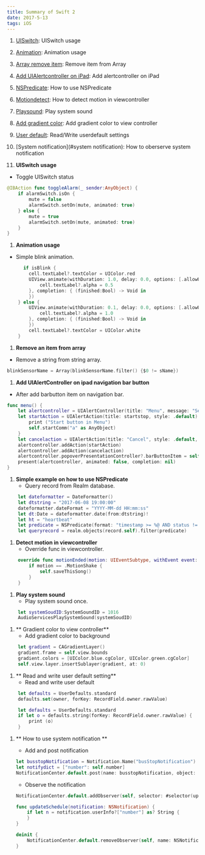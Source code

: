 ```yaml
---
title: Summary of Swift 2
date: 2017-5-13
tags: iOS
---
```


1. [UISwitch](#UISwitch): UISwitch usage
2. [Animation](#Animation): Animation usage
3. [Array remove item](#ArrayRemove): Remove item from Array
4. [Add UIAlertcontroller on iPad](#AlertController): Add alertcontroller on iPad
5. [NSPredicate](#NSPredicate): How to use NSPredicate
6. [Motiondetect](#Motiondetect): How to detect motion in viewcontroller
7. [Playsound](#Playsound): Play system sound
8. [Add gradient color](#gradientcolor): Add gradient color to view controller
9. [User default](#userdefault): Read/Write userdefault settings
10. [System notification](#system notification): How to oberserve system notification


1. <a name="UISwitch"></a> **UISwitch usage**
* Toggle UISwitch status
```Swift
@IBAction func toggleAlarm(_ sender:AnyObject) {
    if alarmSwitch.isOn {
        mute = false
        alarmSwitch.setOn(mute, animated: true)
    } else {
        mute = true
        alarmSwitch.setOn(mute, animated: true)
    }
}
```

1. <a name="Animation"></a> **Animation usage**
  * Simple blink animation.
```Swift
      if isBlink {
        cell.textLabel?.textColor = UIColor.red
        UIView.animate(withDuration: 1.0, delay: 0.0, options: [.allowUserInteraction, .repeat], animations: {
            cell.textLabel?.alpha = 0.5
        }, completion: { (finished:Bool) -> Void in
        })
    } else {
        UIView.animate(withDuration: 0.1, delay: 0.0, options: [.allowUserInteraction], animations: { 
            cell.textLabel?.alpha = 1.0
        }, completion: { (finished:Bool) -> Void in
        })
        cell.textLabel?.textColor = UIColor.white
    }
```

1. <a name="ArrayRemove"></a> **Remove an item from array**
  * Remove a string from string array.
```Swift
blinkSensorName = Array(blinkSensorName.filter() {$0 != sName})
```

1. <a name="AlertController"></a> **Add UIAlertController on ipad navigation bar button**
  * After add barbutton item on navigation bar.
```Swift
func menu() {
    let alertcontroller = UIAlertController(title: "Menu", message: "Select", preferredStyle: .actionSheet)
    let startAction = UIAlertAction(title: startstop, style: .default) { (_) -> Void in
        print ("Start button in Menu")
        self.startComm("a" as AnyObject)
    }
    let cancelaction = UIAlertAction(title: "Cancel", style: .default, handler: nil)
    alertcontroller.addAction(startAction)
    alertcontroller.addAction(cancelaction)
    alertcontroller.popoverPresentationController?.barButtonItem = self.navigationItem.rightBarButtonItem
    present(alertcontroller, animated: false, completion: nil)
}
```

1. <a name="NSPredicate"></a> **Simple example on how to use NSPredicate**
    * Query record from Realm database.
```Swift
    let dateformatter = DateFormatter()
    let dtstring = "2017-06-08 19:00:00"
    dateformatter.dateFormat = "YYYY-MM-dd HH:mm:ss"
    let dt:Date = dateformatter.date(from:dtstring)!
    let ht = "heartbeat"
    let predicate = NSPredicate(format: "timestamp >= %@ AND status != %@", dt as CVarArg, ht as CVarArg)
    let queryrecord = realm.objects(record.self).filter(predicate)
```

1. <a name="Motiondetect"></a> **Detect motion in viewcontroller**
    * Override func in viewcontroller.
```Swift
    override func motionEnded(motion: UIEventSubtype, withEvent event: UIEvent?) {
        if motion == .MotionShake {
            self.saveThisSong()
        }
    }
```

1. <a name="Playsound"></a> **Play system sound**
    * Play system sound once.
```Swift
    let systemSoudID:SystemSoundID = 1016
    AudioServicesPlaySystemSound(systemSoudID)
```

1. <a name="gradientcolor"></a> ** Gradient color to view controller**
    * Add gradient color to background
```Swift
    let gradient = CAGradientLayer()
    gradient.frame = self.view.bounds
    gradient.colors = [UIColor.blue.cgColor, UIColor.green.cgColor]
    self.view.layer.insertSublayer(gradient, at: 0)
```

1. <a name="userdefault"></a> ** Read and write user default setting**
    * Read and write user default
```Swift
    let defaults = UserDefaults.standard
    defaults.set(owner, forKey: RecordField.owner.rawValue)

    let defaults = UserDefaults.standard
    if let o = defaults.string(forKey: RecordField.owner.rawValue) {
        print (o)
    }
```

1. <a name="system notification"></a> ** How to use system notification **
    - Add and post notification

    ```Swift
    let busstopNotification = Notification.Name("busStopNotification")
    let notifydict = ["number": self.number]
    NotificationCenter.default.post(name: busstopNotification, object: nil, userInfo: notifydict)
    ```

    - Observe the notification

    ```Swift
    NotificationCenter.default.addObserver(self, selector: #selector(updateSchedule), name: busstopNotification, object: nil)

    func updateSchedule(notification: NSNotification) {
        if let n = notification.userInfo?["number"] as? String {
        }
    }

    deinit {
        NotificationCenter.default.removeObserver(self, name: NSNotification.Name(rawValue: "UIApplicationDidBecomeActiveNotification"), object: nil)
    }
    ```